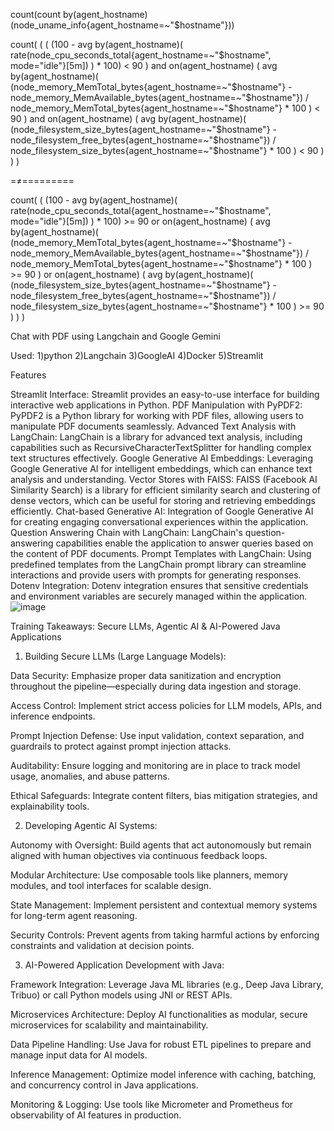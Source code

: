 

count(count by(agent_hostname)(node_uname_info{agent_hostname=~"$hostname"}))





count(
  (
    (
      (100 - avg by(agent_hostname)(
        rate(node_cpu_seconds_total{agent_hostname=~"$hostname", mode="idle"}[5m])
      ) * 100) < 90
    )
    and on(agent_hostname)
    (
      avg by(agent_hostname)(
        (node_memory_MemTotal_bytes{agent_hostname=~"$hostname"}
         - node_memory_MemAvailable_bytes{agent_hostname=~"$hostname"})
        / node_memory_MemTotal_bytes{agent_hostname=~"$hostname"} * 100
      ) < 90
    )
    and on(agent_hostname)
    (
      avg by(agent_hostname)(
        (node_filesystem_size_bytes{agent_hostname=~"$hostname"}
         - node_filesystem_free_bytes{agent_hostname=~"$hostname"})
        / node_filesystem_size_bytes{agent_hostname=~"$hostname"} * 100
      ) < 90
    )
  )
)




=≠=========

count(
  (
    (100 - avg by(agent_hostname)(
      rate(node_cpu_seconds_total{agent_hostname=~"$hostname", mode="idle"}[5m])
    ) * 100) >= 90
    or on(agent_hostname)
    (
      avg by(agent_hostname)(
        (node_memory_MemTotal_bytes{agent_hostname=~"$hostname"}
         - node_memory_MemAvailable_bytes{agent_hostname=~"$hostname"})
        / node_memory_MemTotal_bytes{agent_hostname=~"$hostname"} * 100
      ) >= 90
    )
    or on(agent_hostname)
    (
      avg by(agent_hostname)(
        (node_filesystem_size_bytes{agent_hostname=~"$hostname"}
         - node_filesystem_free_bytes{agent_hostname=~"$hostname"})
        / node_filesystem_size_bytes{agent_hostname=~"$hostname"} * 100
      ) >= 90
    )
  )
)



Chat with PDF using Langchain and Google Gemini

Used: 
1)python
2)Langchain
3)GoogleAI
4)Docker
5)Streamlit


Features

Streamlit Interface: Streamlit provides an easy-to-use interface for building interactive web applications in Python.
PDF Manipulation with PyPDF2: PyPDF2 is a Python library for working with PDF files, allowing users to manipulate PDF documents seamlessly.
Advanced Text Analysis with LangChain: LangChain is a library for advanced text analysis, including capabilities such as RecursiveCharacterTextSplitter for handling complex text structures effectively.
Google Generative AI Embeddings: Leveraging Google Generative AI for intelligent embeddings, which can enhance text analysis and understanding.
Vector Stores with FAISS: FAISS (Facebook AI Similarity Search) is a library for efficient similarity search and clustering of dense vectors, which can be useful for storing and retrieving embeddings efficiently.
Chat-based Generative AI: Integration of Google Generative AI for creating engaging conversational experiences within the application.
Question Answering Chain with LangChain: LangChain's question-answering capabilities enable the application to answer queries based on the content of PDF documents.
Prompt Templates with LangChain: Using predefined templates from the LangChain prompt library can streamline interactions and provide users with prompts for generating responses.
Dotenv Integration: Dotenv integration ensures that sensitive credentials and environment variables are securely managed within the application.
![image](https://github.com/hellocloud-team/ragbasedchat/assets/163302215/1732d9b7-803a-4f67-b0d1-18721100fd84)





Training Takeaways: Secure LLMs, Agentic AI & AI-Powered Java Applications

1. Building Secure LLMs (Large Language Models):

Data Security: Emphasize proper data sanitization and encryption throughout the pipeline—especially during data ingestion and storage.

Access Control: Implement strict access policies for LLM models, APIs, and inference endpoints.

Prompt Injection Defense: Use input validation, context separation, and guardrails to protect against prompt injection attacks.

Auditability: Ensure logging and monitoring are in place to track model usage, anomalies, and abuse patterns.

Ethical Safeguards: Integrate content filters, bias mitigation strategies, and explainability tools.


2. Developing Agentic AI Systems:

Autonomy with Oversight: Build agents that act autonomously but remain aligned with human objectives via continuous feedback loops.

Modular Architecture: Use composable tools like planners, memory modules, and tool interfaces for scalable design.

State Management: Implement persistent and contextual memory systems for long-term agent reasoning.

Security Controls: Prevent agents from taking harmful actions by enforcing constraints and validation at decision points.


3. AI-Powered Application Development with Java:

Framework Integration: Leverage Java ML libraries (e.g., Deep Java Library, Tribuo) or call Python models using JNI or REST APIs.

Microservices Architecture: Deploy AI functionalities as modular, secure microservices for scalability and maintainability.

Data Pipeline Handling: Use Java for robust ETL pipelines to prepare and manage input data for AI models.

Inference Management: Optimize model inference with caching, batching, and concurrency control in Java applications.

Monitoring & Logging: Use tools like Micrometer and Prometheus for observability of AI features in production.





